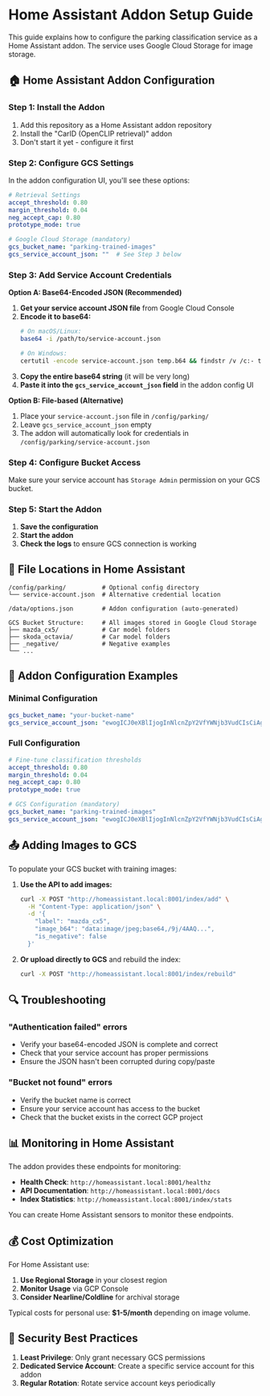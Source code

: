 # Home Assistant Addon Setup Guide

This guide explains how to configure the parking classification service as a Home Assistant addon. The service uses Google Cloud Storage for image storage.

## 🏠 **Home Assistant Addon Configuration**

### **Step 1: Install the Addon**

1. Add this repository as a Home Assistant addon repository
2. Install the "CarID (OpenCLIP retrieval)" addon
3. Don't start it yet - configure it first

### **Step 2: Configure GCS Settings**

In the addon configuration UI, you'll see these options:

```yaml
# Retrieval Settings
accept_threshold: 0.80
margin_threshold: 0.04
neg_accept_cap: 0.80
prototype_mode: true

# Google Cloud Storage (mandatory)
gcs_bucket_name: "parking-trained-images" 
gcs_service_account_json: ""  # See Step 3 below
```

### **Step 3: Add Service Account Credentials**

**Option A: Base64-Encoded JSON (Recommended)**

1. **Get your service account JSON file** from Google Cloud Console
2. **Encode it to base64:**
   ```bash
   # On macOS/Linux:
   base64 -i /path/to/service-account.json
   
   # On Windows:
   certutil -encode service-account.json temp.b64 && findstr /v /c:- temp.b64
   ```
3. **Copy the entire base64 string** (it will be very long)
4. **Paste it into the `gcs_service_account_json` field** in the addon config UI

**Option B: File-based (Alternative)**

1. Place your `service-account.json` file in `/config/parking/`
2. Leave `gcs_service_account_json` empty
3. The addon will automatically look for credentials in `/config/parking/service-account.json`

### **Step 4: Configure Bucket Access**

Make sure your service account has `Storage Admin` permission on your GCS bucket.

### **Step 5: Start the Addon**

1. **Save the configuration**
2. **Start the addon**
3. **Check the logs** to ensure GCS connection is working

## 📁 **File Locations in Home Assistant**

```
/config/parking/          # Optional config directory
└── service-account.json  # Alternative credential location

/data/options.json        # Addon configuration (auto-generated)

GCS Bucket Structure:     # All images stored in Google Cloud Storage
├── mazda_cx5/            # Car model folders  
├── skoda_octavia/        # Car model folders
├── _negative/            # Negative examples
└── ...
```

## 🔧 **Addon Configuration Examples**

### **Minimal Configuration**
```yaml
gcs_bucket_name: "your-bucket-name"
gcs_service_account_json: "ewogICJ0eXBlIjogInNlcnZpY2VfYWNjb3VudCIsCiAg..."
```

### **Full Configuration**
```yaml
# Fine-tune classification thresholds
accept_threshold: 0.80
margin_threshold: 0.04
neg_accept_cap: 0.80
prototype_mode: true

# GCS Configuration (mandatory)
gcs_bucket_name: "parking-trained-images"
gcs_service_account_json: "ewogICJ0eXBlIjogInNlcnZpY2VfYWNjb3VudCIsCiAg..."
```


## 📤 **Adding Images to GCS**

To populate your GCS bucket with training images:

1. **Use the API to add images:**
   ```bash
   curl -X POST "http://homeassistant.local:8001/index/add" \
     -H "Content-Type: application/json" \
     -d '{
       "label": "mazda_cx5",
       "image_b64": "data:image/jpeg;base64,/9j/4AAQ...",
       "is_negative": false
     }'
   ```

2. **Or upload directly to GCS** and rebuild the index:
   ```bash
   curl -X POST "http://homeassistant.local:8001/index/rebuild"
   ```

## 🔍 **Troubleshooting**

### **"Authentication failed" errors**
- Verify your base64-encoded JSON is complete and correct
- Check that your service account has proper permissions
- Ensure the JSON hasn't been corrupted during copy/paste

### **"Bucket not found" errors**
- Verify the bucket name is correct
- Ensure your service account has access to the bucket
- Check that the bucket exists in the correct GCP project

## 📊 **Monitoring in Home Assistant**

The addon provides these endpoints for monitoring:

- **Health Check**: `http://homeassistant.local:8001/healthz`
- **API Documentation**: `http://homeassistant.local:8001/docs`
- **Index Statistics**: `http://homeassistant.local:8001/index/stats`

You can create Home Assistant sensors to monitor these endpoints.

## 💰 **Cost Optimization**

For Home Assistant use:

1. **Use Regional Storage** in your closest region
2. **Monitor Usage** via GCP Console
3. **Consider Nearline/Coldline** for archival storage

Typical costs for personal use: **$1-5/month** depending on image volume.

## 🔐 **Security Best Practices**

1. **Least Privilege**: Only grant necessary GCS permissions
2. **Dedicated Service Account**: Create a specific service account for this addon
3. **Regular Rotation**: Rotate service account keys periodically

